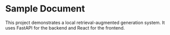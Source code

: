 # Sample Document

This project demonstrates a local retrieval-augmented generation system.
It uses FastAPI for the backend and React for the frontend.
